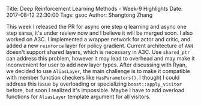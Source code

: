 Title: Deep Reinforcement Learning Methods - Week-9 Highlights
Date: 2017-08-12 22:30:00
Tags: gsoc
Author: Shangtong Zhang

This week I released the PR for async one step q learning and async one step sarsa, it's under review now and I believe it will be merged soon. I also worked on A3C. I implemented a wrapper network for actor and critic, and added a new `reinforce` layer for policy gradient. Current architecture of `ANN` doesn't support shared layers, which is necessary in A3C. Use `shared_ptr` can address this problem, however it may lead to overhead and may make it inconvenient for user to add new layer types. After discussing with Ryan, we decided to use `AliasLayer`, the main challenge is to make it compatible with member function checkers like `HasParameters()`. I thought I could address this issue by overloading or specializing `boost::apply_visitor` before, but soon I realized it's impossible. Maybe I have to add overload functions for `AliasLayer` template argument for all visitors.
